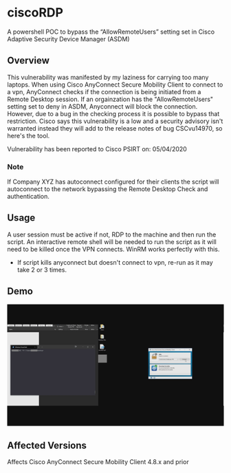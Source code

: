 # ciscoRDP
A powershell POC to bypass the “AllowRemoteUsers” setting set in Cisco Adaptive Security Device Manager (ASDM)

## Overview
<p>This vulnerability was manifested by my laziness for carrying too many laptops. When using Cisco AnyConnect Secure Mobility Client to connect to a vpn, AnyConnect checks if the connection is being initiated from a Remote Desktop session. If an orgainzation has the "AllowRemoteUsers" setting set to deny in ASDM, Anyconnect will block the connection. However, due to a bug in the checking process it is possible to bypass that restriction. Cisco says this vulnerability is a low and a security advisory isn't warranted instead they will add to the release notes of bug CSCvu14970, so here's the tool.

Vulnerability has been reported to Cisco PSIRT on: 05/04/2020
</p>

### Note
If Company XYZ has autoconnect configured for their clients the script will autoconnect to the network bypassing the Remote Desktop Check and authentication.

## Usage
A user session must be active if not, RDP to the machine and then run the script. An interactive remote shell will be needed to run the script as it will need to be killed once the VPN connects. WinRM works perfectly with this.
* If script kills anyconnect but doesn't connect to vpn, re-run as it may take 2 or 3 times.

## Demo
![](ciscoRDP-official.gif)

## Affected Versions
Affects Cisco AnyConnect Secure Mobility Client 4.8.x and prior
